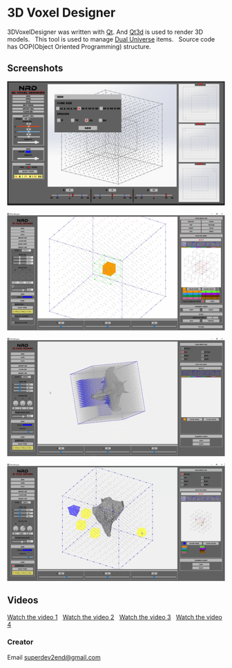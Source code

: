 # 3D Voxel Designer
3DVoxelDesigner was written with [Qt](https://www.qt.io/). And [Qt3d](https://doc.qt.io/qt-5/qt3d-index.html) is used to render 3D models.
&nbsp;
This tool is used to manage [Dual Universe](https://www.dualuniverse.game/) items.
&nbsp;
Source code has OOP(Object Oriented Programming) structure.

## Screenshots

![Screenshot](https://github.com/superdev2end/3DVoxelDesigner/blob/main/media/screenshot_1.png?raw=true)

![Screenshot](https://github.com/superdev2end/3DVoxelDesigner/blob/main/media/screenshot_2.png?raw=true)

![Screenshot](https://github.com/superdev2end/3DVoxelDesigner/blob/main/media/screenshot_3.png?raw=true)

![Screenshot](https://github.com/superdev2end/3DVoxelDesigner/blob/main/media/screenshot_4.png?raw=true)

## Videos
[Watch the video 1](https://www.youtube.com/watch?v=mMXEV2MjSnI)
&nbsp;
[Watch the video 2](https://www.youtube.com/watch?v=I_FC2c1aqwA)
&nbsp;
[Watch the video 3](https://www.youtube.com/watch?v=cKcPIHqVmZY)
&nbsp;
[Watch the video 4](https://www.youtube.com/watch?v=K68VLcDaszg)
&nbsp;


### Creator
Email [superdev2end@gmail.com](mailto:superdev2end@gmail.com)

